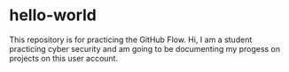 # hello-world
This repository is for practicing the GitHub Flow.
Hi, I am a student practicing cyber security and am going to be documenting my progess on projects on this user account.
